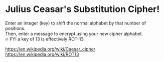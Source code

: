 # Julius Ceasar's Substitution Cipher!
Enter an integer (key) to shift the normal alphabet by that number of positions.  
Then, enter a message to encrypt using your new cipher alphabet.  
🔥 FYI a key of 13 is effectively ROT-13.  
  
https://en.wikipedia.org/wiki/Caesar_cipher  
https://en.wikipedia.org/wiki/ROT13

